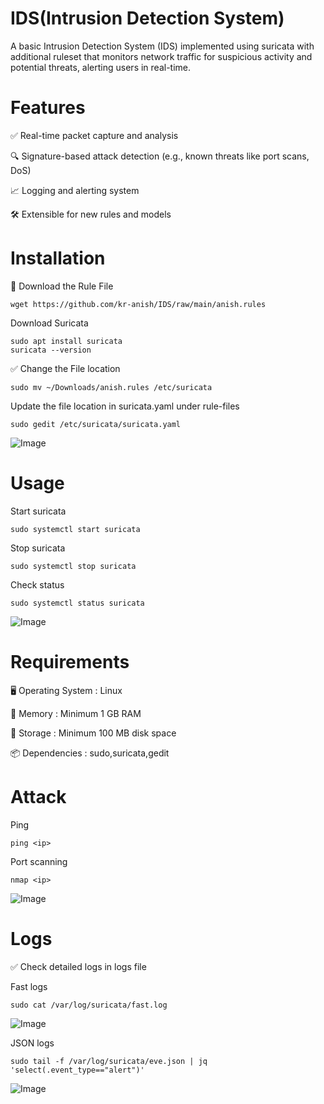 # IDS(Intrusion Detection System)
A basic Intrusion Detection System (IDS) implemented using suricata with additional ruleset that monitors network traffic for suspicious activity and potential threats, alerting users in real-time.

# Features

✅ Real-time packet capture and analysis

🔍 Signature-based attack detection (e.g., known threats like port scans, DoS)

📈 Logging and alerting system

🛠️ Extensible for new rules and models

# Installation
🔽 Download the Rule File
```
wget https://github.com/kr-anish/IDS/raw/main/anish.rules
```
Download Suricata
```
sudo apt install suricata
suricata --version
```

✅ Change the File location
```
sudo mv ~/Downloads/anish.rules /etc/suricata
```
Update the file location in suricata.yaml under rule-files
```
sudo gedit /etc/suricata/suricata.yaml
```
![Image](https://github.com/user-attachments/assets/8303ecfa-6da3-4dc0-b84e-71aff24ac9d2)

# Usage
Start suricata
```
sudo systemctl start suricata
```
Stop suricata
```
sudo systemctl stop suricata
```
Check status
```
sudo systemctl status suricata
```
![Image](https://github.com/user-attachments/assets/f1733e94-c8ee-4891-ad6c-1ba178dafdf2)

# Requirements

🖥️ Operating System : Linux

🧠 Memory : Minimum 1 GB RAM

💾 Storage : Minimum 100 MB disk space

📦 Dependencies : sudo,suricata,gedit

# Attack

Ping
```
ping <ip>
```
Port scanning
```
nmap <ip>
```
![Image](https://github.com/user-attachments/assets/84d99e43-85bf-4102-a0dc-d51b06189d8d)

# Logs

✅ Check detailed logs in logs file

Fast logs
```
sudo cat /var/log/suricata/fast.log
```
![Image](https://github.com/user-attachments/assets/d7fcc431-971d-4681-b7d8-aca42c89e47a)

JSON logs
```
sudo tail -f /var/log/suricata/eve.json | jq 'select(.event_type=="alert")'
```
![Image](https://github.com/user-attachments/assets/fda3d293-9533-491f-bd7f-61c3c8f8300c)


